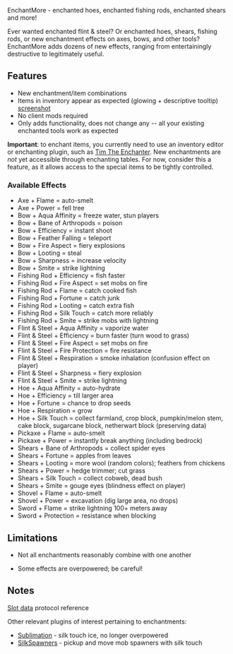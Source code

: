 EnchantMore - enchanted hoes, enchanted fishing rods, enchanted shears and more!

Ever wanted enchanted flint & steel? Or enchanted hoes, shears, fishing rods,
or new enchantment effects on axes, bows, and other tools? EnchantMore adds
dozens of new effects, ranging from entertainingly destructive to legitimately useful.

## Features
* New enchantment/item combinations
* Items in inventory appear as expected (glowing + descriptive tooltip) [screenshot](http://imgur.com/BNqBi)
* No client mods required
* Only adds functionality, does not change any -- all your existing enchanted tools work as expected

**Important**: to enchant items, you currently need to use an inventory editor or enchanting plugin,
such as [Tim The Enchanter](http://dev.bukkit.org/server-mods/enchanter/). New enchantments are *not* yet 
accessible through enchanting tables. For now, consider this a feature, as it allows access to the special
items to be tightly controlled.


### Available Effects

* Axe + Flame = auto-smelt
* Axe + Power = fell tree
* Bow + Aqua Affinity = freeze water, stun players
* Bow + Bane of Arthropods = poison
* Bow + Efficiency = instant shoot
* Bow + Feather Falling = teleport
* Bow + Fire Aspect = fiery explosions
* Bow + Looting = steal 
* Bow + Sharpness = increase velocity
* Bow + Smite = strike lightning
* Fishing Rod + Efficiency = fish faster
* Fishing Rod + Fire Aspect = set mobs on fire
* Fishing Rod + Flame = catch cooked fish
* Fishing Rod + Fortune = catch junk
* Fishing Rod + Looting = catch extra fish
* Fishing Rod + Silk Touch = catch more reliably
* Fishing Rod + Smite = strike mobs with lightning
* Flint & Steel + Aqua Affinity = vaporize water
* Flint & Steel + Efficiency = burn faster (turn wood to grass)
* Flint & Steel + Fire Aspect = set mobs on fire
* Flint & Steel + Fire Protection = fire resistance
* Flint & Steel + Respiration = smoke inhalation (confusion effect on player)
* Flint & Steel + Sharpness = fiery explosion
* Flint & Steel + Smite = strike lightning
* Hoe + Aqua Affinity = auto-hydrate
* Hoe + Efficiency = till larger area
* Hoe + Fortune = chance to drop seeds
* Hoe + Respiration = grow
* Hoe + Silk Touch = collect farmland, crop block, pumpkin/melon stem, cake block, sugarcane block, netherwart block (preserving data)
* Pickaxe + Flame = auto-smelt
* Pickaxe + Power = instantly break anything (including bedrock)
* Shears + Bane of Arthropods = collect spider eyes
* Shears + Fortune = apples from leaves
* Shears + Looting = more wool (random colors); feathers from chickens
* Shears + Power = hedge trimmer; cut grass
* Shears + Silk Touch = collect cobweb, dead bush
* Shears + Smite = gouge eyes (blindness effect on player)
* Shovel + Flame = auto-smelt
* Shovel + Power = excavation (dig large area, no drops)
* Sword + Flame = strike lightning 100+ meters away
* Sword + Protection = resistance when blocking 

## Limitations
* Not all enchantments reasonably combine with one another

* Some effects are overpowered; be careful!

## Notes
[Slot data](http://wiki.vg/Slot\_Data) protocol reference

Other relevant plugins of interest pertaining to enchantments:

* [Sublimation](http://dev.bukkit.org/server-mods/sublimation/) - silk touch ice, no longer overpowered
* [SilkSpawners](http://dev.bukkit.org/server-mods/silkspawners/) - pickup and move mob spawners with silk touch


